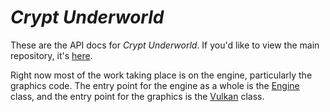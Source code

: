 # _Crypt Underworld_

These are the API docs for _Crypt Underworld_. If you'd like to
view the main repository, it's
[here](https://github.com/spinnylights/crypt_underworld).

Right now most of the work taking place is on the engine,
particularly the graphics code. The entry point for the engine as
a whole is the [Engine](classcu_1_1Engine.html) class, and the
entry point for the graphics is the
[Vulkan](classcu_1_1Vulkan.html) class.
